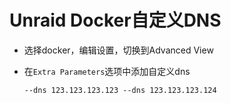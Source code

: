 # Unraid Docker自定义DNS

+ 选择docker，编辑设置，切换到Advanced View
+ 在```Extra Parameters```选项中添加自定义dns

    ```plain
    --dns 123.123.123.123 --dns 123.123.123.124
    ```
